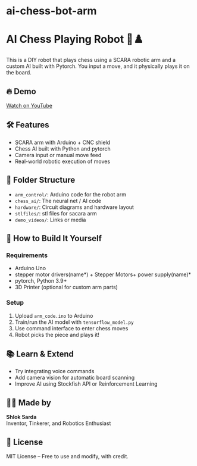 # ai-chess-bot-arm
# AI Chess Playing Robot 🤖♟️

This is a DIY robot that plays chess using a SCARA robotic arm and a custom AI built with Pytorch. You input a move, and it physically plays it on the board.

## 🔥 Demo
[Watch on YouTube](https://your-youtube-video-link)

## 🛠 Features
- SCARA arm with Arduino + CNC shield
- Chess AI built with Python and pytorch
- Camera input or manual move feed
- Real-world robotic execution of moves

## 📁 Folder Structure
- `arm_control/`: Arduino code for the robot arm
- `chess_ai/`: The neural net / AI code
- `hardware/`: Circuit diagrams and hardware layout
- `stlfiles/`: stl files for sacara arm
- `demo_videos/`: Links or media

## 🚀 How to Build It Yourself

### Requirements
- Arduino Uno
- stepper motor drivers(name*) + Stepper Motors+ power supply(name)*
- pytorch, Python 3.9+
- 3D Printer (optional for custom arm parts)

### Setup

1. Upload `arm_code.ino` to Arduino
2. Train/run the AI model with `tensorflow_model.py`
3. Use command interface to enter chess moves
4. Robot picks the piece and plays it!

## 📚 Learn & Extend
- Try integrating voice commands
- Add camera vision for automatic board scanning
- Improve AI using Stockfish API or Reinforcement Learning

## 🧑‍🎓 Made by
**Shlok Sarda**  
Inventor, Tinkerer, and Robotics Enthusiast

## 📜 License
MIT License – Free to use and modify, with credit.
